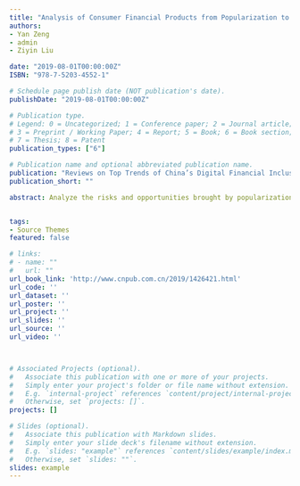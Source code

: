 ```yaml
---
title: "Analysis of Consumer Financial Products from Popularization to Inclusiveness"
authors:
- Yan Zeng
- admin
- Ziyin Liu

date: "2019-08-01T00:00:00Z"
ISBN: "978-7-5203-4552-1"

# Schedule page publish date (NOT publication's date).
publishDate: "2019-08-01T00:00:00Z"

# Publication type.
# Legend: 0 = Uncategorized; 1 = Conference paper; 2 = Journal article;
# 3 = Preprint / Working Paper; 4 = Report; 5 = Book; 6 = Book section;
# 7 = Thesis; 8 = Patent
publication_types: ["6"]

# Publication name and optional abbreviated publication name.
publication: "Reviews on Top Trends of China’s Digital Financial Inclusion (2018-2019) p.24 - p.39"
publication_short: ""

abstract: Analyze the risks and opportunities brought by popularization of consumer finance; Provide suggestions to improve consumer finance format.


tags:
- Source Themes
featured: false

# links:
# - name: ""
#   url: ""
url_book_link: 'http://www.cnpub.com.cn/2019/1426421.html'
url_code: ''
url_dataset: ''
url_poster: ''
url_project: ''
url_slides: ''
url_source: ''
url_video: ''



# Associated Projects (optional).
#   Associate this publication with one or more of your projects.
#   Simply enter your project's folder or file name without extension.
#   E.g. `internal-project` references `content/project/internal-project/index.md`.
#   Otherwise, set `projects: []`.
projects: []

# Slides (optional).
#   Associate this publication with Markdown slides.
#   Simply enter your slide deck's filename without extension.
#   E.g. `slides: "example"` references `content/slides/example/index.md`.
#   Otherwise, set `slides: ""`.
slides: example
---
```

